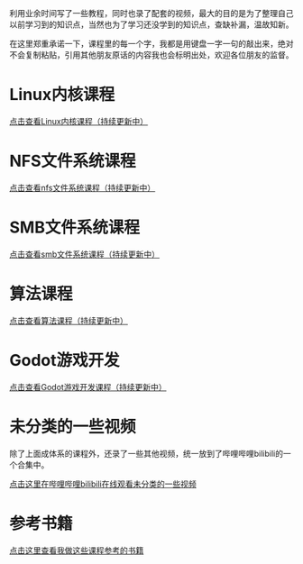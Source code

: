 利用业余时间写了一些教程，同时也录了配套的视频，最大的目的是为了整理自己以前学习到的知识点，当然也为了学习还没学到的知识点，查缺补漏，温故知新。

在这里郑重承诺一下，课程里的每一个字，我都是用键盘一字一句的敲出来，绝对不会复制粘贴，引用其他朋友原话的内容我也会标明出处，欢迎各位朋友的监督。

# Linux内核课程

[点击查看Linux内核课程（持续更新中）](https://chenxiaosong.com/courses/kernel/kernel.html)

# NFS文件系统课程

[点击查看nfs文件系统课程（持续更新中）](https://chenxiaosong.com/courses/nfs/nfs.html)

# SMB文件系统课程

[点击查看smb文件系统课程（持续更新中）](https://chenxiaosong.com/courses/smb/smb.html)

# 算法课程

[点击查看算法课程（持续更新中）](https://chenxiaosong.com/courses/algorithms/algorithms.html)

# Godot游戏开发

[点击查看Godot游戏开发课程（持续更新中）](https://chenxiaosong.com/courses/godot/godot.html)

# 未分类的一些视频

除了上面成体系的课程外，还录了一些其他视频，统一放到了哔哩哔哩bilibili的一个合集中。

[点击这里在哔哩哔哩bilibili在线观看未分类的一些视频](https://www.bilibili.com/video/BV14z421z7Mb/)

# 参考书籍

[点击这里查看我做这些课程参考的书籍](https://chenxiaosong.com/courses/book-contents.html)
